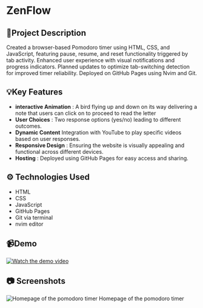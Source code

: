 # ZenFlow

## 📝Project Description

Created a browser-based Pomodoro timer using HTML, CSS, and JavaScript, featuring
pause, resume, and reset functionality triggered by tab activity. Enhanced user
experience with visual notifications and progress indicators. Planned updates
to optimize tab-switching detection for improved timer reliability. Deployed
on GitHub Pages using Nvim and Git.

## 💡Key Features

- **interactive Animation** : A bird flying up and down on its way delivering a note
  that users can click on to proceed to read the letter
- **User Choices** : Two response options (yes/no) leading to different outcomes.
- **Dynamic Content** Integration with YouTube to play specific videos based on user responses.
- **Responsive Design** : Ensuring the website is visually appealing and functional across different devices.
- **Hosting** : Deployed using GitHub Pages for easy access and sharing.

## ⚙️ Technologies Used

- HTML
- CSS
- JavaScript
- GitHub Pages
- Git via terminal
- nvim editor

## 📹Demo

[![Watch the demo video](https://img.youtube.com/vi/QrkvURphyAU/0.jpg)](https://www.youtube.com/watch?v=QrkvURphyAU)

## 📷 Screenshots

![Homepage of the pomodoro timer](assets/screenshots/homepage)
Homepage of the pomodoro timer
